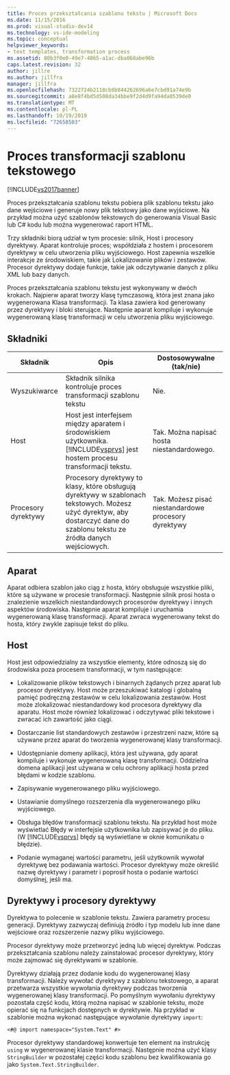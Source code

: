 ```yaml
---
title: Proces przekształcania szablonu tekstu | Microsoft Docs
ms.date: 11/15/2016
ms.prod: visual-studio-dev14
ms.technology: vs-ide-modeling
ms.topic: conceptual
helpviewer_keywords:
- text templates, transformation process
ms.assetid: 80b3f0e0-49e7-4865-a1ac-dba068abe96b
caps.latest.revision: 32
author: jillre
ms.author: jillfra
manager: jillfra
ms.openlocfilehash: 7322724b2118cb8b844262696a6e7cbd91a74e9b
ms.sourcegitcommit: a8e8f4bd5d508da34bbe9f2d4d9fa94da0539de0
ms.translationtype: MT
ms.contentlocale: pl-PL
ms.lasthandoff: 10/19/2019
ms.locfileid: "72658503"
---
```

# <a name="the-text-template-transformation-process"></a>Proces transformacji szablonu tekstowego
[!INCLUDE[vs2017banner](../includes/vs2017banner.md)]

Proces przekształcania szablonu tekstu pobiera plik szablonu tekstu jako dane wejściowe i generuje nowy plik tekstowy jako dane wyjściowe. Na przykład można użyć szablonów tekstowych do generowania Visual Basic lub C# kodu lub można wygenerować raport HTML.

 Trzy składniki biorą udział w tym procesie: silnik, Host i procesory dyrektywy. Aparat kontroluje proces; współdziała z hostem i procesorem dyrektywy w celu utworzenia pliku wyjściowego. Host zapewnia wszelkie interakcje ze środowiskiem, takie jak Lokalizowanie plików i zestawów. Procesor dyrektywy dodaje funkcje, takie jak odczytywanie danych z pliku XML lub bazy danych.

 Proces przekształcania szablonu tekstu jest wykonywany w dwóch krokach. Najpierw aparat tworzy klasę tymczasową, która jest znana jako wygenerowana Klasa transformacji. Ta klasa zawiera kod generowany przez dyrektywy i bloki sterujące. Następnie aparat kompiluje i wykonuje wygenerowaną klasę transformacji w celu utworzenia pliku wyjściowego.

## <a name="components"></a>Składniki

|Składnik|Opis|Dostosowywalne (tak/nie)|
|---------------|-----------------|------------------------------|
|Wyszukiwarce|Składnik silnika kontroluje proces transformacji szablonu tekstu|Nie.|
|Host|Host jest interfejsem między aparatem i środowiskiem użytkownika. [!INCLUDE[vsprvs](../includes/vsprvs-md.md)] jest hostem procesu transformacji tekstu.|Tak. Można napisać hosta niestandardowego.|
|Procesory dyrektywy|Procesory dyrektywy to klasy, które obsługują dyrektywy w szablonach tekstowych. Możesz użyć dyrektyw, aby dostarczyć dane do szablonu tekstu ze źródła danych wejściowych.|Tak. Możesz pisać niestandardowe procesory dyrektywy|

## <a name="the-engine"></a>Aparat
 Aparat odbiera szablon jako ciąg z hosta, który obsługuje wszystkie pliki, które są używane w procesie transformacji. Następnie silnik prosi hosta o znalezienie wszelkich niestandardowych procesorów dyrektywy i innych aspektów środowiska. Następnie aparat kompiluje i uruchamia wygenerowaną klasę transformacji. Aparat zwraca wygenerowany tekst do hosta, który zwykle zapisuje tekst do pliku.

## <a name="the-host"></a>Host
 Host jest odpowiedzialny za wszystkie elementy, które odnoszą się do środowiska poza procesem transformacji, w tym następujące:

- Lokalizowanie plików tekstowych i binarnych żądanych przez aparat lub procesor dyrektywy. Host może przeszukiwać katalogi i globalną pamięć podręczną zestawów w celu lokalizowania zestawów. Host może zlokalizować niestandardowy kod procesora dyrektywy dla aparatu. Host może również lokalizować i odczytywać pliki tekstowe i zwracać ich zawartość jako ciągi.

- Dostarczanie list standardowych zestawów i przestrzeni nazw, które są używane przez aparat do tworzenia wygenerowanej klasy transformacji.

- Udostępnianie domeny aplikacji, która jest używana, gdy aparat kompiluje i wykonuje wygenerowaną klasę transformacji. Oddzielna domena aplikacji jest używana w celu ochrony aplikacji hosta przed błędami w kodzie szablonu.

- Zapisywanie wygenerowanego pliku wyjściowego.

- Ustawianie domyślnego rozszerzenia dla wygenerowanego pliku wyjściowego.

- Obsługa błędów transformacji szablonu tekstu. Na przykład host może wyświetlać Błędy w interfejsie użytkownika lub zapisywać je do pliku. (W [!INCLUDE[vsprvs](../includes/vsprvs-md.md)] błędy są wyświetlane w oknie komunikatu o błędzie).

- Podanie wymaganej wartości parametru, jeśli użytkownik wywołał dyrektywę bez podawania wartości. Procesor dyrektywy może określić nazwę dyrektywy i parametr i poprosił hosta o podanie wartości domyślnej, jeśli ma.

## <a name="directives-and-directive-processors"></a>Dyrektywy i procesory dyrektywy
 Dyrektywa to polecenie w szablonie tekstu. Zawiera parametry procesu generacji. Dyrektywy zazwyczaj definiują źródło i typ modelu lub inne dane wejściowe oraz rozszerzenie nazwy pliku wyjściowego.

 Procesor dyrektywy może przetworzyć jedną lub więcej dyrektyw. Podczas przekształcania szablonu należy zainstalować procesor dyrektywy, który może zajmować się dyrektywami w szablonie.

 Dyrektywy działają przez dodanie kodu do wygenerowanej klasy transformacji. Należy wywołać dyrektywy z szablonu tekstowego, a aparat przetwarza wszystkie wywołania dyrektywy podczas tworzenia wygenerowanej klasy transformacji. Po pomyślnym wywołaniu dyrektywy pozostała część kodu, którą można napisać w szablonie tekstu, może opierać się na funkcjach dostępnych w dyrektywie. Na przykład w szablonie można wykonać następujące wywołanie dyrektywy `import`:

 `<#@ import namespace="System.Text" #>`

 Procesor dyrektywy standardowej konwertuje ten element na instrukcję `using` w wygenerowanej klasie transformacji. Następnie można użyć klasy `StringBuilder` w pozostałej części kodu szablonu bez kwalifikowania go jako `System.Text.StringBuilder`.

